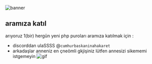 ![banner](https://cdn.discordapp.com/attachments/996815021109674054/1157386459414798507/Banner.jpg?ex=65186ba3&is=65171a23&hm=cc1d83b83834dcb2cda48947e925b9ca127992c29852cb93ed1c5360aa24f158&)
## aramıza katıl
arıyoruz 1(bir) hergün yeni php puroları aramıza katılmak için :
- discorddan ulaSSSS @`cumhurbaskaninahakaret`
- arkadaşlar anneniz en çneömli gkjişiniz lütfen annesizi sikememi istgemeyin
![gif](https://media.tenor.com/uRsHpqvLGvYAAAAd/enes-batur.gif)
